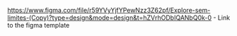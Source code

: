 https://www.figma.com/file/r59YVyYjfYPewNzz3Z62pf/Explore-sem-limites-(Copy)?type=design&mode=design&t=hZVrhODbIQANbQ0k-0 - Link to the figma template
